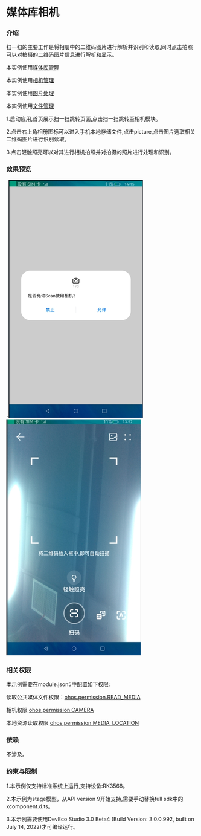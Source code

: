 # 媒体库相机

### 介绍

 扫一扫的主要工作是将相册中的二维码图片进行解析并识别和读取,同时点击拍照可以对拍摄的二维码图片信息进行解析和显示。
 
 
 本实例使用[媒体库管理](https://gitee.com/openharmony/docs/blob/master/zh-cn/application-dev/reference/apis/js-apis-medialibrary.md)
 
 本实例使用[相机管理](https://gitee.com/openharmony/docs/blob/master/zh-cn/application-dev/reference/apis/js-apis-camera.md)
 
 本实例使用[图片处理](https://gitee.com/openharmony/docs/blob/master/zh-cn/application-dev/reference/apis/js-apis-image.md)
 
 本实例使用[文件管理](https://gitee.com/openharmony/docs/blob/master/zh-cn/application-dev/reference/apis/js-apis-fileio.md)
 
 
1.启动应用,首页展示扫一扫跳转页面,点击扫一扫跳转至相机模块。

2.点击右上角相册图标可以进入手机本地存储文件,点击picture,点击图片选取相关二维码图片进行识别读取。

3.点击轻触照亮可以对其进行相机拍照并对拍摄的照片进行处理和识别。


### 效果预览

-![home](screenshots/devices/scan1.png) ![play1](screenshots/devices/scan2.png)
  

### 相关权限

本示例需要在module.json5中配置如下权限:

读取公共媒体文件权限：[ohos.permission.READ_MEDIA](https://gitee.com/openharmony/docs/blob/master/zh-cn/application-dev/security/permission-list.md)

相机权限 [ohos.permission.CAMERA](https://gitee.com/openharmony/docs/blob/master/zh-cn/application-dev/security/permission-list.md)

本地资源读取权限 [ohos.permission.MEDIA_LOCATION](https://gitee.com/openharmony/docs/blob/master/zh-cn/application-dev/security/permission-list.md)

### 依赖

不涉及。


### 约束与限制

1.本示例仅支持标准系统上运行,支持设备:RK3568。

2.本示例为stage模型，从API version 9开始支持,需要手动替换full sdk中的xcomponent.d.ts。

3.本示例需要使用DevEco Studio 3.0 Beta4 (Build Version: 3.0.0.992, built on July 14, 2022)才可编译运行。